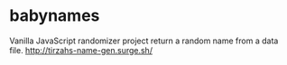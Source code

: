 # babynames
Vanilla JavaScript randomizer project return a random name from a data file.
http://tirzahs-name-gen.surge.sh/
